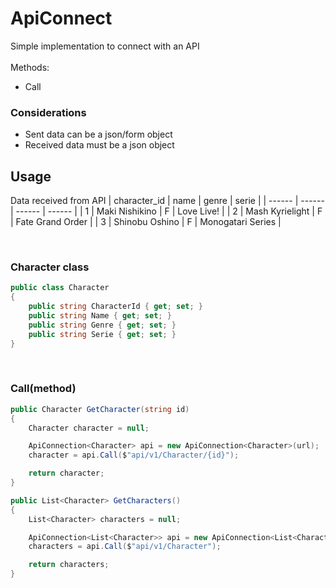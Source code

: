 # ApiConnect
Simple implementation to connect with an API
<br /> <br />
Methods:
  - Call

### Considerations
- Sent data can be a json/form object 
- Received data must be a json object

## Usage

Data  received from API
| character_id | name | genre | serie | 
| ------ | ------ | ------ | ------ |
| 1 | Maki Nishikino | F | Love Live! | 
| 2 | Mash Kyrielight | F | Fate Grand Order | 
| 3 | Shinobu Oshino | F | Monogatari Series |

<br />

### Character class

```csharp
public class Character
{
    public string CharacterId { get; set; }
    public string Name { get; set; }
    public string Genre { get; set; }
    public string Serie { get; set; }
}
```
<br />

### Call(method)

```csharp
public Character GetCharacter(string id)
{
    Character character = null;

    ApiConnection<Character> api = new ApiConnection<Character>(url);
    character = api.Call($"api/v1/Character/{id}");

    return character;
}
```

```csharp
public List<Character> GetCharacters()
{
    List<Character> characters = null;

    ApiConnection<List<Character>> api = new ApiConnection<List<Character>>(url);
    characters = api.Call($"api/v1/Character");

    return characters;
}
```
